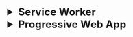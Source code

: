 <details >
 <summary style="font-size: x-large; font-weight: bold">Service Worker</summary>

- Service workers essentially act as proxy servers that sit between web applications, the browser, and the network (when available). 
- They are intended, among other things, to enable the creation of effective offline experiences, intercept network requests, and take appropriate action based on whether the network is available, and update assets residing on the server. 
- They will also allow access to push notifications and background sync APIs.
- Browser provides **separate thread** to service worker, which does not impact website performance.
- It works only on **HTTPS**, for security reasons. In firefox we can't open this in private window also.
- It does not work all browsers, but it is supported by most of them.
- A service worker is an event-driven worker
- It **can't access DOM, local storage, session storage**
- We can have multiple service workers for a single website. We can define scope of service worker to be at root or any folder

https://developer.mozilla.org/en-US/docs/Web/API/Service_Worker_API

### Setting Up Service Worker

```html
//index.html

<!DOCTYPE html>
<html lang="en">
  <head>
    <meta charset="UTF-8" />
    <meta name="viewport" content="width=device-width, initial-scale=1.0" />
    <title>Namaste Frontend System Design</title>
    <link rel="stylesheet" href="./style.css" />
    <link rel="manifest" href="./manifest.json" />
  </head>
  <body>
    <h1>Namaste Frontend System Design</h1>
    <img src="./photo.png" alt="photo" />
    <script src="./script.js"></script>
  </body>
</html>
```

1. Create a `sw.js` file. We can name it whatever we want.
2. Register the service worker.
```js
//script.js

// Check if service worker is supported by our browser
if (navigator.serviceWorker) {
  // Register the service worker

  navigator.serviceWorker
    .register("./sw.js", {
      scope: "./",
    })
    .then((res) => {
      console.log("Service worker registered successfully");
    })
    .catch((err) => {
      console.log("Error registering service worker", err);
    });
}
```

3. Service worker are Event-Driven. Below are some events that are triggered by the service worker.
```js
//sw.js

self.addEventListener("install", (e) => {

});

self.addEventListener("activate", (e) => {

});

self.addEventListener("fetch", (e) => {

});
```

4. All the data which is needed to render a page like html, css, js etc are stored by service worker in `cache storage`.

```js
//sw.js

const CACHE_NAME = "demo/v7";

const CACHE_FILES = [
  "./index.html",
  "./style.css",
  "./photo.png",
  "./script.js",
];

self.addEventListener("install", (e) => {
  e.waitUntil(
    caches.open(CACHE_NAME).then((cache) => {
      cache.addAll(CACHE_FILES);
    })
  );
});
```
![img_1.png](img_1.png)

5. How to use service worker?

Always first fetch data from network and if user is offline then fetch data from cache as backup
```js
//sw.js

self.addEventListener("fetch", (e) => {
    // Offline exprience
    // Whenever a file is requested,
    // 1. fetch from network, update my cache 2. cache as a fallback

    e.respondWith(
        fetch(e.request)
            .then((res) => {
                // update my cache
                const cloneData = res.clone();
                caches.open(CACHE_NAME).then((cache) => {
                    cache.put(e.request, cloneData);
                });
                console.log("returning from network");
                return res;
            })
            .catch(() => {
                console.log("returning from cache");
                return caches.match(e.request).then((file) => file);
            })
    );
});
```
With this whenever we have fetch call then it is intercepted by our service work and we try to get data from server
if fetch was successful then cache is updated and we return the response.

But if something goes wrong like server is down, network issue etc then we return from cache.


6. Clean-Up Step: Once start having multiple version of the same service work, then cleaning previous version cached data is 
important. We can do this during `activate` event

```js
self.addEventListener("activate", (e) => {
  // Clean up useless cache
  e.waitUntil(
    caches.keys().then((keyList) => {
      return Promise.all(
        keyList.map((key) => {
          if (key != CACHE_NAME) {
            return caches.delete(key);
          }
        })
      );
    })
  );
});
```
### Here are the two primary strategies:

1. **Cache-First Strategy :** Show data from the cache first, then make an API call in the background to update the cache.

    **Use Case:**
    When you want to prioritize faster load times and offline availability.
    Ideal for content that doesn’t change frequently.

2. **Network-First Strategy:** Make an API call first to fetch the latest data, then cache the response, and fall back to the cache if the network request fails.

    **Use Case:**
    When you want to ensure the user always gets the most up-to-date data.
    Ideal for dynamic content that changes frequently.

**Tips for choosing the Right Strategy:**

1. **Cache-First Strategy** is generally better for applications where performance and offline access are critical, and the data doesn’t change too often, such as news articles, blogs, or static content.
2. **Network-First Strategy** is more suitable for applications where the most recent data is important, such as social media feeds, stock prices, or real-time applications.


We can however also use a combination of both Strategies. For example, you might use a cache-first strategy for static assets (like images and CSS) and a network-first strategy for dynamic API calls.
</details>




<details >
 <summary style="font-size: x-large; font-weight: bold">Progressive Web App</summary>


</details>

